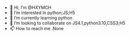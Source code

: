 - 👋 Hi, I’m @HXYMCH
- 👀 I’m interested in python;JS;H5
- 🌱 I’m currently learning python
- 💞️ I’m looking to collaborate on JS4.1,python3.10,CSS3;H5
- 📫 How to reach me .None

<!---
HXYMCH/HXYMCH is a ✨ special ✨ repository because its `README.md` (this file) appears on your GitHub profile.
You can click the Preview link to take a look at your changes.
--->
